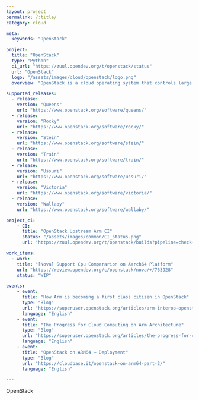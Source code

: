 ```yaml
---
layout: project
permalink: /:title/
category: cloud

meta:
  keywords: "OpenStack"

project:
  title: "OpenStack"
  type: "Python"
  ci_url: "https://zuul.opendev.org/t/openstack/status"
  url: "OpenStack"
  logo: "/assets/images/cloud/openstack/logo.png"
  overview: "OpenStack is a cloud operating system that controls large pools of compute, storage, and networking resources throughout a datacenter, all managed and provisioned through APIs with common authentication mechanisms. Beyond standard infrastructure-as-a-service functionality, additional components provide orchestration, fault management and service management amongst other services to ensure high availability of user applications."

supported_releases:
  - release:
    version: "Queens"
    url: "https://www.openstack.org/software/queens/"
  - release:
    version: "Rocky"
    url: "https://www.openstack.org/software/rocky/"
  - release:
    version: "Stein"
    url: "https://www.openstack.org/software/stein/"
  - release:
    version: "Train"
    url: "https://www.openstack.org/software/train/"
  - release:
    version: "Ussuri"
    url: "https://www.openstack.org/software/ussuri/"
  - release:
    version: "Victoria"
    url: "https://www.openstack.org/software/victoria/"
  - release:
    version: "Wallaby"
    url: "https://www.openstack.org/software/wallaby/"

project_ci:
    - CI:
      title: "OpenStack Upstream Arm CI"
      status: "/assets/images/common/CI_status.png"
      url: "https://zuul.opendev.org/t/openstack/builds?pipeline=check-arm64"

work_items:
  - work:
    title: "[Nova] Support Cpu Compararion on Aarch64 Platform"
    url: "https://review.opendev.org/c/openstack/nova/+/763928"
    status: "WIP"

events:
    - event:
      title: "How Arm is becoming a first class citizen in OpenStack"
      type: "Blog"
      url: "https://superuser.openstack.org/articles/arm-interop-openstack/"
      language: "English"
    - event:
      title: "The Progress for Cloud Computing on Arm Architecture"
      type: "Blog"
      url: "https://superuser.openstack.org/articles/the-progress-for-cloud-computing-on-arm-architecture/"
      language: "English"
    - event:
      title: "OpenStack on ARM64 – Deployment"
      type: "Blog"
      url: "https://cloudbase.it/openstack-on-arm64-part-2/"
      language: "English"

---
```

<p>OpenStack</p>
